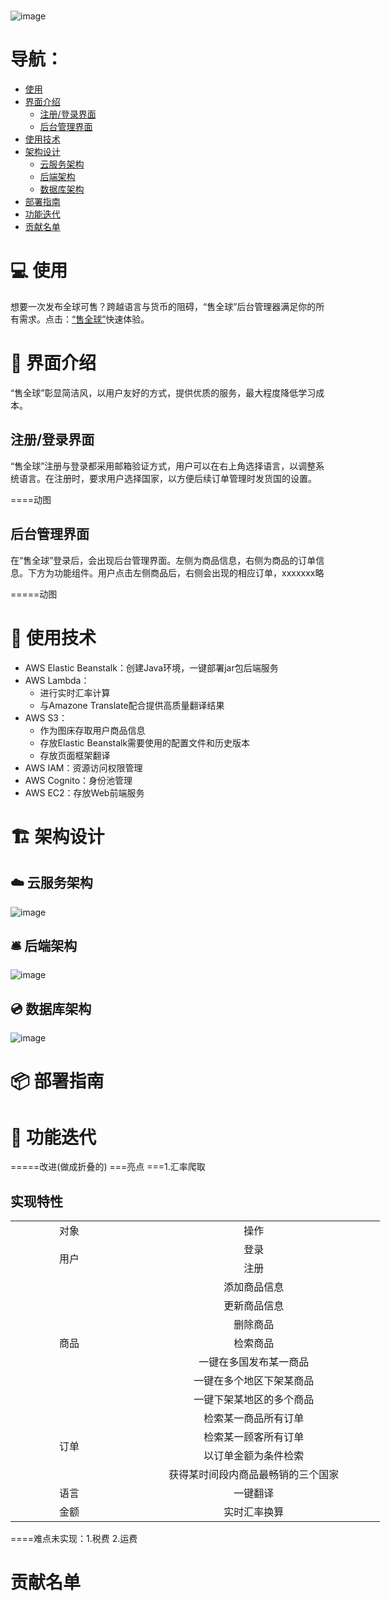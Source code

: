 
#
![image](https://github.com/Oran-Ac/aws-hackathon-2021/blob/master/head.png)

# 导航：
- [使用](https://github.com/Oran-Ac/aws-hackathon-2021#computer-%E4%BD%BF%E7%94%A8)
- [界面介绍](https://github.com/Oran-Ac/aws-hackathon-2021/#rocket-%E7%95%8C%E9%9D%A2%E4%BB%8B%E7%BB%8D)
  - [注册/登录界面](https://github.com/Oran-Ac/aws-hackathon-2021/#%E6%B3%A8%E5%86%8C%E7%99%BB%E5%BD%95%E7%95%8C%E9%9D%A2)
  - [后台管理界面](https://github.com/Oran-Ac/aws-hackathon-2021/#%E5%90%8E%E5%8F%B0%E7%AE%A1%E7%90%86%E7%95%8C%E9%9D%A2)
- [使用技术](https://github.com/Oran-Ac/aws-hackathon-2021/#page_with_curl-%E4%BD%BF%E7%94%A8%E6%8A%80%E6%9C%AF%E8%AF%B4%E6%98%8E)
- [架构设计](https://github.com/Oran-Ac/aws-hackathon-2021/#%EF%B8%8F-%E6%9E%B6%E6%9E%84%E8%AE%BE%E8%AE%A1)
  - [云服务架构](https://github.com/Oran-Ac/aws-hackathon-2021/#%E4%BA%91%E6%9C%8D%E5%8A%A1%E6%9E%B6%E6%9E%84) 
  - [后端架构](https://github.com/Oran-Ac/aws-hackathon-2021/#%E5%90%8E%E7%AB%AF%E6%9E%B6%E6%9E%84)
  - [数据库架构](https://github.com/Oran-Ac/aws-hackathon-2021/#%E6%95%B0%E6%8D%AE%E5%BA%93%E6%9E%B6%E6%9E%84)
- [部署指南](https://github.com/Oran-Ac/aws-hackathon-2021/#%E9%83%A8%E7%BD%B2%E6%8C%87%E5%8D%97)
- [功能迭代](https://github.com/Oran-Ac/aws-hackathon-2021/#%E5%BE%85%E5%BC%80%E5%8F%91)
- [贡献名单](https://github.com/Oran-Ac/aws-hackathon-2021/#%E8%B4%A1%E7%8C%AE%E5%90%8D%E5%8D%95)

# :computer: 使用
想要一次发布全球可售？跨越语言与货币的阻碍，“售全球”后台管理器满足你的所有需求。点击：[“售全球”](https://github.com/Oran-Ac/aws-hackathon-2021/edit/master/README.md)快速体验。









# :rocket: 界面介绍
“售全球”彰显简洁风，以用户友好的方式，提供优质的服务，最大程度降低学习成本。
## 注册/登录界面
“售全球”注册与登录都采用邮箱验证方式，用户可以在右上角选择语言，以调整系统语言。在注册时，要求用户选择国家，以方便后续订单管理时发货国的设置。

====动图

## 后台管理界面
在“售全球”登录后，会出现后台管理界面。左侧为商品信息，右侧为商品的订单信息。下方为功能组件。用户点击左侧商品后，右侧会出现的相应订单，xxxxxxx略

=====动图


# :page_with_curl: 使用技术
- AWS Elastic Beanstalk：创建Java环境，一键部署jar包后端服务
- AWS Lambda：
  - 进行实时汇率计算
  - 与Amazone Translate配合提供高质量翻译结果  
- AWS S3：
  - 作为图床存取用户商品信息
  - 存放Elastic Beanstalk需要使用的配置文件和历史版本
  - 存放页面框架翻译
- AWS IAM：资源访问权限管理
- AWS Cognito：身份池管理
- AWS EC2：存放Web前端服务       


# 🏗️ 架构设计
## ☁️ 云服务架构
![image](https://github.com/Oran-Ac/aws-hackathon-2021/blob/master/structure.png)
## 🛎️ 后端架构
![image](https://github.com/Oran-Ac/aws-hackathon-2021/blob/master/Back-end%20frame.png)
## 💿 数据库架构
![image](https://github.com/Oran-Ac/aws-hackathon-2021/blob/master/db.png)

# 📦 部署指南


# 🔨 功能迭代
=====改进(做成折叠的)
===亮点
===1.汇率爬取
## 实现特性


<table border="0" cellpadding="0" cellspacing="0" width="591" style="border-collapse:
 collapse;table-layout:fixed;width:443pt" >
 <colgroup><col width="181" style="mso-width-source:userset;mso-width-alt:6371;width:136pt">
 <col class="xl637116" width="410" style="mso-width-source:userset;mso-width-alt:
 14449;width:307pt">
 </colgroup><tbody><tr height="27" style="mso-height-source:userset;height:20.0pt">
  <td height="27" class="xl647116" width="181" style="height:20.0pt;width:136pt" align="center">对象</td>
  <td class="xl647116" width="410" style="border-left:none;width:307pt" align="center">操作</td>
 </tr>
 <tr height="27" style="mso-height-source:userset;height:20.0pt">
  <td rowspan="2" height="54" class="xl647116" style="height:40.0pt;border-top:none" align="center">用户</td>
  <td class="xl647116" style="border-top:none;border-left:none" align="center">登录</td>
 </tr>
 <tr height="27" style="mso-height-source:userset;height:20.0pt">
  <td height="27" class="xl647116" style="height:20.0pt;border-top:none;border-left:
  none" align="center">注册</td>
 </tr>
 <tr height="27" style="mso-height-source:userset;height:20.0pt">
  <td rowspan="7" height="189" class="xl647116" style="height:140.0pt;border-top:
  none" align="center">商品</td>
  <td class="xl647116" style="border-top:none;border-left:none" align="center">添加商品信息</td>
 </tr>
 <tr height="27" style="mso-height-source:userset;height:20.0pt" align="center">
  <td height="27" class="xl647116" style="height:20.0pt;border-top:none;border-left:
  none">更新商品信息</td>
 </tr>
 <tr height="27" style="mso-height-source:userset;height:20.0pt" align="center">
  <td height="27" class="xl647116" style="height:20.0pt;border-top:none;border-left:
  none">删除商品</td>
 </tr>
 <tr height="27" style="mso-height-source:userset;height:20.0pt" align="center">
  <td height="27" class="xl647116" style="height:20.0pt;border-top:none;border-left:
  none">检索商品</td>
 </tr>
 <tr height="27" style="mso-height-source:userset;height:20.0pt" align="center">
  <td height="27" class="xl647116" style="height:20.0pt;border-top:none;border-left:
  none">一键在多国发布某一商品</td>
 </tr>
 <tr height="27" style="mso-height-source:userset;height:20.0pt" align="center">
  <td height="27" class="xl647116" style="height:20.0pt;border-top:none;border-left:
  none">一键在多个地区下架某商品</td>
 </tr>
 <tr height="27" style="mso-height-source:userset;height:20.0pt" align="center">
  <td height="27" class="xl647116" style="height:20.0pt;border-top:none;border-left:
  none">一键下架某地区的多个商品</td>
 </tr>
 <tr height="27" style="mso-height-source:userset;height:20.0pt" align="center">
  <td rowspan="4" height="108" class="xl647116" style="height:80.0pt;border-top:none">订单</td>
  <td class="xl647116" style="border-top:none;border-left:none">检索某一商品所有订单</td>
 </tr>
 <tr height="27" style="mso-height-source:userset;height:20.0pt" align="center">
  <td height="27" class="xl647116" style="height:20.0pt;border-top:none;border-left:
  none">检索某一顾客所有订单</td>
 </tr>
 <tr height="27" style="mso-height-source:userset;height:20.0pt" align="center">
  <td height="27" class="xl647116" style="height:20.0pt;border-top:none;border-left:
  none">以订单金额为条件检索</td>
 </tr>
 <tr height="27" style="mso-height-source:userset;height:20.0pt" align="center">
  <td height="27" class="xl647116" style="height:20.0pt;border-top:none;border-left:
  none">获得某时间段内商品最畅销的三个国家</td>
 </tr>
 <tr height="27" style="mso-height-source:userset;height:20.0pt">
  <td height="27" class="xl647116" width="181" style="height:20.0pt;width:136pt" align="center">语言</td>
  <td class="xl647116" width="410" style="border-left:none;width:307pt" align="center">一键翻译</td>
 </tr>
 <tr height="27" style="mso-height-source:userset;height:20.0pt">
  <td height="27" class="xl647116" width="181" style="height:20.0pt;width:136pt" align="center">金额</td>
  <td class="xl647116" width="410" style="border-left:none;width:307pt" align="center">实时汇率换算</td>
 </tr>

</tbody></table>

====难点未实现：1.税费  2.运费 
# 贡献名单



